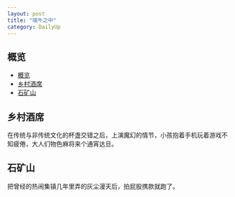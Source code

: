 ```yaml
---
layout: post
title: "端午之中"
category: DailyUp
---
```


## 概览

- [概览](#概览)
- [乡村酒席](#乡村酒席)
- [石矿山](#石矿山)


## 乡村酒席

在传统与非传统文化的杯盏交错之后，上演魔幻的情节，小孩抱着手机玩着游戏不知疲倦，大人们物色麻将来个通宵达旦。

## 石矿山

把曾经的热闹集镇几年里弄的灰尘漫天后，拍屁股携款就跑了。
